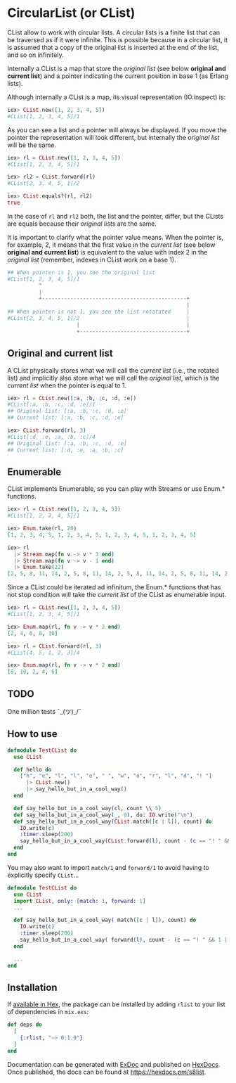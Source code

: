 # CircularList (or CList)

CList allow to work with circular lists. A circular lists is a finite list that can be traversed
as if it were infinite. This is possible because in a circular list, it is assumed that a copy of
the original list is inserted at the end of the list, and so on infinitely.

Internally a CList is a map that store the *original list* (see below **original and current list**) 
and a pointer indicating the current position in base 1 (as Erlang lists).

Although internally a CList is a map, its visual representation (IO.inspect) is:

```elixir
iex> CList.new([1, 2, 3, 4, 5])
#CList[1, 2, 3, 4, 5]/1
```
As you can see a list and a pointer will always be displayed. If you move the pointer the representation
will look different, but internally the *original list* will be the same.

```elixir
iex> rl = CList.new([1, 2, 3, 4, 5])
#CList[1, 2, 3, 4, 5]/1

iex> rl2 = CList.forward(rl)
#CList[2, 3, 4, 5, 1]/2

iex> CList.equals?(rl, rl2)
true
```
In the case of `rl` and `rl2` both, the list and the pointer, differ, but the CLists are equals 
because their *original lists* are the same.

It is important to clarify what the pointer value means. When the pointer is, for example, 2, it
means that the first value in the *current list* (see below **original and current list**) is 
equivalent to the value with index 2 in the *original list* (remember, indexes in CList work on a 
base 1).

```elixir
## When pointer is 1, you see the original list
#CList[1, 2, 3, 4, 5]/1
          ^
          |
          +----------------------------------------------+
                                                         |
## When pointer is not 1, you see the list rotatated     |
#CList[2, 3, 4, 5, 1]/2                                  |
                      |                                  |
                      +----------------------------------+

```

## Original and current list

A CList physically stores what we will call the *current list* (i.e., the rotated list) and implicitly 
also store what we will call the *original list*, which is the *current list* when the pointer is 
equal to 1.

```elixir 
iex> rl = CList.new([:a, :b, :c, :d, :e])
#CList[:a, :b, :c, :d, :e]/1 
## Original list: [:a, :b, :c, :d, :e]
## Current list: [:a, :b, :c, :d, :e]

iex> CList.forward(rl, 3)
#CList[:d, :e, :a, :b, :c]/4
## Original list: [:a, :b, :c, :d, :e]
## Current list: [:d, :e, :a, :b, :c]

```

## Enumerable

CList implements Enumerable, so you can play with Streams or use Enum.* functions.

```elixir
iex> rl = CList.new([1, 2, 3, 4, 5])
#CList[1, 2, 3, 4, 5]/1

iex> Enum.take(rl, 20)
[1, 2, 3, 4, 5, 1, 2, 3, 4, 5, 1, 2, 3, 4, 5, 1, 2, 3, 4, 5]

iex> rl 
  |> Stream.map(fn v -> v * 3 end) 
  |> Stream.map(fn v -> v - 1 end) 
  |> Enum.take(22)
[2, 5, 8, 11, 14, 2, 5, 8, 11, 14, 2, 5, 8, 11, 14, 2, 5, 8, 11, 14, 2, 5]
```

Since a CList could be iterated ad infinitum, the Enum.* functions that has not stop condition will 
take the *current list* of the CList as enumerable input. 

```elixir
iex> rl = CList.new([1, 2, 3, 4, 5])
#CList[1, 2, 3, 4, 5]/1

iex> Enum.map(rl, fn v -> v * 2 end)
[2, 4, 6, 8, 10]

iex> rl = CList.forward(rl, 3)
#CList[4, 5, 1, 2, 3]/4

iex> Enum.map(rl, fn v -> v * 2 end)
[8, 10, 2, 4, 6]
```

## TODO
                      
One million tests ¯\_(ツ)_/¯ 

## How to use

```elixir
defmodule TestCList do
  use CList

  def hello do
    ["h", "e", "l", "l", "o", " ", "w", "o", "r", "l", "d", "! "]
      |> CList.new()
      |> say_hello_but_in_a_cool_way()
  end

  def say_hello_but_in_a_cool_way(cl, count \\ 5)
  def say_hello_but_in_a_cool_way(_, 0), do: IO.write("\n")
  def say_hello_but_in_a_cool_way(CList.match([c | l]), count) do
    IO.write(c)
    :timer.sleep(200)
    say_hello_but_in_a_cool_way(CList.forward(l), count - (c == "! " && 1 || 0))
  end
end
```

You may also want to import `match/1` and `forward/1` to avoid having to explicitly specify 
`CList`...

```elixir
defmodule TestCList do
  use CList
  import CList, only: [match: 1, forward: 1]
  ...

  def say_hello_but_in_a_cool_way( match([c | l]), count) do
    IO.write(c)
    :timer.sleep(200)
    say_hello_but_in_a_cool_way( forward(l), count - (c == "! " && 1 || 0))
  end

  ...
end
```


## Installation

If [available in Hex](https://hex.pm/docs/publish), the package can be installed
by adding `rlist` to your list of dependencies in `mix.exs`:

```elixir
def deps do
  [
    {:rlist, "~> 0.1.0"}
  ]
end
```

Documentation can be generated with [ExDoc](https://github.com/elixir-lang/ex_doc)
and published on [HexDocs](https://hexdocs.pm). Once published, the docs can
be found at <https://hexdocs.pm/s8list>.


